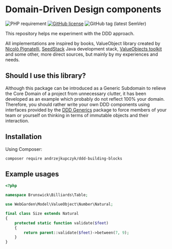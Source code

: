# Domain-Driven Design components

![PHP requirement](https://img.shields.io/packagist/php-v/andrzejkupczyk/ddd-building-blocks?logo=php&style=for-the-badge "PHP requirement")
[![GitHub license](https://img.shields.io/github/license/andrzejkupczyk/ddd-building-blocks?style=for-the-badge)](https://github.com/andrzejkupczyk/php-boilerplate/blob/main/LICENSE "License")
![GitHub tag (latest SemVer)](https://img.shields.io/github/v/tag/andrzejkupczyk/ddd-building-blocks?sort=semver&style=for-the-badge)

This repository helps me experiment with the DDD approach.

All implementations are inspired by books, ValueObject library created by [Nicolò Pignatelli](https://github.com/nicolopignatelli), 
[SeedStack](http://seedstack.org) Java development stack, [ValueObjects toolkit](https://github.com/barryosull/valueobjects)
 and some other, more direct sources, but mainly by my experiences and needs.

## Should I use this library?

Although this package can be introduced as a Generic Subdomain to relieve the Core Domain of a project from unnecessary 
clutter, it has been developed as an example which probably do not reflect 100% your domain. Therefore, you should 
rather write your own DDD components using interfaces provided by the [DDD Generics](https://github.com/andrzejkupczyk/ddd-generic-subdomain) 
package to force members of your team or yourself on thinking in terms of immutable objects and their interaction.

## Installation

Using Composer:

```
composer require andrzejkupczyk/ddd-building-blocks
```

## Example usages

```php
<?php

namespace Brunswick\Billiards\Table;

use WebGarden\Model\ValueObject\Number\Natural;

final class Size extends Natural
{
    protected static function validate($feet)
    {
        return parent::validate($feet)->between(7, 9);
    }
}
```
